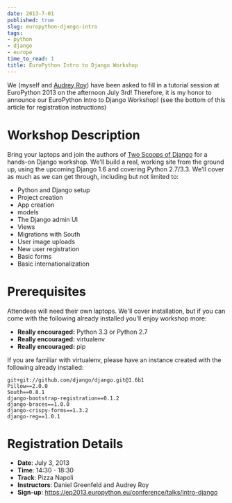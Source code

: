 ```yaml
---
date: 2013-7-01
published: true
slug: europython-django-intro
tags:
- python
- django
- europe
time_to_read: 1
title: EuroPython Intro to Django Workshop
---
```


We (myself and [Audrey Roy](https://audrey.feldroy.com)) have been asked to
fill in a tutorial session at EuroPython 2013 on the afternoon July 3rd!
Therefore, it is my honor to announce our EuroPython Intro to Django
Workshop! (see the bottom of this article for registration instructions)

Workshop Description
====================

Bring your laptops and join the authors of [Two Scoops of
Django](https://www.feldroy.com/books/two-scoops-of-django-3-x) for a hands-on Django workshop.
We'll build a real, working site from the ground up, using the upcoming
Django 1.6 and covering Python 2.7/3.3. We'll cover as much as we can
get through, including but not limited to:

-   Python and Django setup
-   Project creation
-   App creation
-   models
-   The Django admin UI
-   Views
-   Migrations with South
-   User image uploads
-   New user registration
-   Basic forms
-   Basic internationalization

Prerequisites
=============

Attendees will need their own laptops. We'll cover installation, but if
you can come with the following already installed you'll enjoy workshop
more:

-   **Really encouraged:** Python 3.3 or Python 2.7
-   **Really encouraged:** virtualenv
-   **Really encouraged:** pip

If you are familiar with virtualenv, please have an instance created
with the following already installed:

    git+git://github.com/django/django.git@1.6b1
    Pillow==2.0.0
    South==0.8.1
    django-bootstrap-registration==0.1.2
    django-braces==1.0.0
    django-crispy-forms==1.3.2
    django-reg==1.0.1 

Registration Details
====================

-   **Date**: July 3, 2013
-   **Time**: 14:30 - 18:30
-   **Track**: Pizza Napoli
-   **Instructors**: Daniel Greenfeld and Audrey Roy
-   **Sign-up**:
    <https://ep2013.europython.eu/conference/talks/intro-django>
